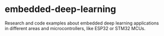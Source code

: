 # embedded-deep-learning
 Research and code examples about embedded deep learning applications in different areas and microcontrollers, like ESP32 or STM32 MCUs.
